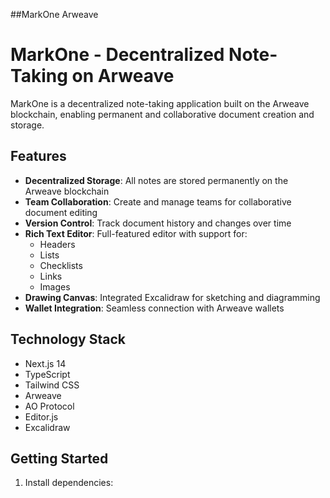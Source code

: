 ##MarkOne Arweave
# MarkOne - Decentralized Note-Taking on Arweave

MarkOne is a decentralized note-taking application built on the Arweave blockchain, enabling permanent and collaborative document creation and storage.

## Features

- **Decentralized Storage**: All notes are stored permanently on the Arweave blockchain
- **Team Collaboration**: Create and manage teams for collaborative document editing
- **Version Control**: Track document history and changes over time
- **Rich Text Editor**: Full-featured editor with support for:
  - Headers
  - Lists
  - Checklists
  - Links
  - Images
- **Drawing Canvas**: Integrated Excalidraw for sketching and diagramming
- **Wallet Integration**: Seamless connection with Arweave wallets

## Technology Stack

- Next.js 14
- TypeScript
- Tailwind CSS
- Arweave
- AO Protocol
- Editor.js
- Excalidraw

## Getting Started

1. Install dependencies:


